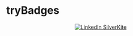 # tryBadges
<p align="center">
    <a href="https://engineering.linkedin.com/blog/2021/greykite--a-flexible--intuitive--and-fast-forecasting-library">
        <img src="https://img.shields.io/badge/LinkedIn-0077B5?style=for-the-badge&logo=linkedin&logoColor=white"
            alt="LinkedIn SilverKite"></a>
</p>
